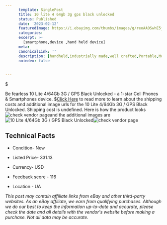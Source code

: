 ```yaml
---
      template: SinglePost
      title: 10 lite 4 64gb 3g gps black unlocked
      status: Published
      date: '2023-02-12'
      featuredImage: https://i.ebayimg.com/thumbs/images/g/reoAAOSwhE5joeMY/s-l225.jpg
      categories: 
      excerpt: >-
        [smartphone,device ,hand held device]
      meta:
      canonicalLink: ''
      description: [handheld,industrially made,well crafted,Portable,Mobile,Compact,Convenient,Lightweight,Maneuverable,Man-portable,Miniature,Carriable,Hand-held,Light,Holdable,Transportable,Mobile device,Pocket-sized,On-the-go,Wireless,Cordless,Compact size,Convenient size, smartphone,device ,hand held device]
      noindex: false
      
        
---
```

$

Be fearless 10 Lite 4/64Gb 3G / GPS Black Unlocked - a 1-star Cell Phones & Smartphones device.
$[Click Here](https://www.ebay.com/itm/285115838990?hash=item42623a720e%3Ag%3AreoAAOSwhE5joeMY&mkevt=1&mkcid=1&mkrid=711-53200-19255-0&campid=%253CePNCampaignId%253E&customid=%253CreferenceId%253E&toolid=10049) to read more to learn about the shipping costs and additional image urls for the 10 Lite 4/64Gb 3G / GPS Black Unlocked. Shipping cost is undefined. Here is how the product looks ![check vendor page](https://i.ebayimg.com/thumbs/images/g/reoAAOSwhE5joeMY/s-l225.jpg)and the additional images are![10 Lite 4/64Gb 3G / GPS Black Unlocked](https://i.ebayimg.com/images/g/reoAAOSwhE5joeMY/s-l640.jpg)![check vendor page](https://origin-galleryplus.ebayimg.com/ws/web/285115838990_2_0_1/225x225.jpg,https://origin-galleryplus.ebayimg.com/ws/web/285115838990_3_0_1/225x225.jpg)



 ## Technical Facts 



     
      

 - Condition- New 


      

 - Listed Price- 331.13 


      

 - Currency- USD 


      

 - Feedback score - 116 


      

 - Location - UA 


      
      

 *_This post may contain affiliate links from eBay and other third-party websites. As an eBay affiliate, we earn from qualifying purchases. Although we do our best to keep the information up-to-date and accurate, please check the date and all details with the vendor's website before making a purchase. Not all data may be accurate._*






